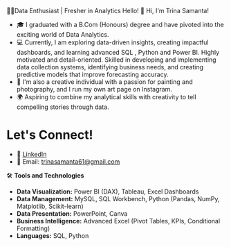👩‍💻Data Enthusiast | Fresher in Analytics
Hello!
👋 Hi, I'm Trina Samanta!
- 🎓 I graduated with a B.Com (Honours) degree and have pivoted into the exciting world of Data Analytics.  
- 💻 Currently, I am exploring data-driven insights, creating impactful dashboards, and learning advanced SQL , Python and Power BI. Highly motivated and detail-oriented. Skilled in developing and implementing data collection systems, identifying business needs, and creating predictive models that improve forecasting accuracy.
- 🎨 I'm also a creative individual with a passion for painting and photography, and I run my own art page on Instagram.  
- 🌍 Aspiring to combine my analytical skills with creativity to tell compelling stories through data.

# Let's Connect!
- 💼 [LinkedIn](https://www.linkedin.com/in/trina-samanta-90a657266/)   
- 📧 Email: trinasamanta61@gmail.com  

🛠️ **Tools and Technologies**
- **Data Visualization:** Power BI (DAX), Tableau, Excel Dashboards  
- **Data Management:** MySQL, SQL Workbench, Python (Pandas, NumPy, Matplotlib, Scikit-learn)  
- **Data Presentation:** PowerPoint, Canva  
- **Business Intelligence:** Advanced Excel (Pivot Tables, KPIs, Conditional Formatting)  
- **Languages:** SQL, Python  
